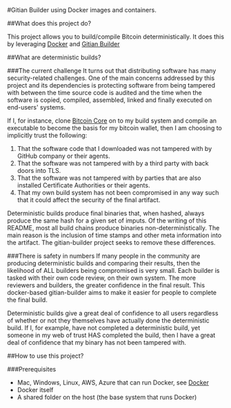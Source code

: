 #Gitian Builder using Docker images and containers.

##What does this project do?

This project allows you to build/compile Bitcoin deterministically. It does this by leveraging [Docker](https://docker.io) and [Gitian Builder](https://github.com/devrandom/gitian-builder) 

##What are deterministic builds?

###The current challenge
It turns out that distributing software has many security-related challenges. One of the main concerns addressed by this project and its dependencies is protecting software from being tampered with between the time source code is audited and the time when the software is copied, compiled, assembled, linked and finally executed on end-users' systems. 

If I, for instance, clone [Bitcoin Core](https://github.com/bitcoin/bitcoin) on to my build system and compile an executable to become the basis for my bitcoin wallet, then I am choosing to implicitly trust the following: 

1. That the software code that I downloaded was not tampered with by GitHub company or their agents.
2. That the software was not tampered with by a third party with back doors into TLS.
3. That the software was not tampered with by parties that are also installed Certificate Authorities or their agents.
4. That my own build system has not been compromised in any way such that it could affect the security of the final artifact.

Deterministic builds produce final binaries that, when hashed, always produce the same hash for a given set of imputs. Of the writing of this README, most all build chains produce binaries non-deterministically. The main reason is the inclusion of time stamps and other meta information into the artifact. The gitian-builder project seeks to remove these differences. 

###There is safety in numbers 
If many people in the community are producing deterministic builds and comparing their results, then the likelihood of ALL builders being compromised is very small. Each builder is tasked with their own code review, on their own system. The more reviewers and builders, the greater confidence in the final result. This docker-based gitian-builder aims to make it easier for people to complete the final build.

Deterministic builds give a great deal of confidence to all users regardless of whether or not they themselves have actually done the deterministic build. If I, for example, have not completed a deterministic build, yet someone in my web of trust HAS completed the build, then I have a great deal of confidence that my binary has not been tampered with. 

##How to use this project?

###Prerequisites
* Mac, Windows, Linux, AWS, Azure that can run Docker, see [Docker](https://www.docker.com/products/overview)
* Docker itself
* A shared folder on the host (the base system that runs Docker)


